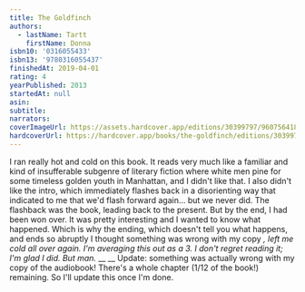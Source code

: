```yaml
---
title: The Goldfinch
authors:
  - lastName: Tartt
    firstName: Donna
isbn10: '0316055433'
isbn13: '9780316055437'
finishedAt: 2019-04-01
rating: 4
yearPublished: 2013
startedAt: null
asin:
subtitle:
narrators:
coverImageUrl: https://assets.hardcover.app/editions/30399797/9607564183148250.jpg
hardcoverUrl: https://hardcover.app/books/the-goldfinch/editions/30399797
---
```


I ran really hot and cold on this book. It reads very much like a familiar and kind of insufferable subgenre of literary fiction where white men pine for some timeless golden youth in Manhattan, and I didn't like that. I also didn't like the intro, which immediately flashes back in a disorienting way that indicated to me that we'd flash forward again… but we never did. The flashback was the book, leading back to the present. But by the end, I had been won over. It was pretty interesting and I wanted to know what happened. Which is why the ending, which doesn't tell you what happens, and ends so abruptly I thought something was wrong with my copy _, left me cold all over again. I'm averaging this out as a 3. I don't regret reading it; I'm glad I did. But man._ \_\_ \_\_ Update: something was actually wrong with my copy of the audiobook! There's a whole chapter (1/12 of the book!) remaining. So I'll update this once I'm done.
